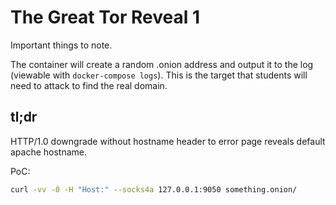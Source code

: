 # The Great Tor Reveal 1

Important things to note.

The container will create a random .onion address and output it to the log (viewable with `docker-compose logs`). This is the target that students will need to attack to find the real domain.

## tl;dr

HTTP/1.0 downgrade without hostname header to error page reveals default apache hostname.

PoC:

```bash
curl -vv -0 -H "Host:" --socks4a 127.0.0.1:9050 something.onion/
```
